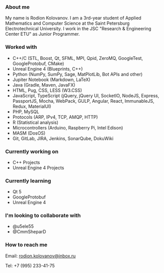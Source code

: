 ### About me

My name is Rodion Kolovanov. I am a 3rd-year student of Applied Mathematics and Computer Science at the Saint Petersburg Electrotechnical University. I work in the JSC "Research & Engineering Center ETU" as Junior Programmer.

### Worked with

- С++/C (STL, Boost, Qt, SFML, MPI, Qpid, ZeroMQ, GoogleTest, GoogleProtobuf, CMake)
- Unreal Engine 4 (Blueprints, C++)
- Python (NumPy, SumPy, Sage, MatPlotLib, Bot APIs and other)
- Jupiter Notebook (Markdown, LaTeX)
- Java (Gradle, Maven, JavaFX)
- HTML, Pug, CSS, LESS (W3.CSS)
- JavaScript, TypeScript (jQuery, jQuery UI, SocketIO, NodeJS, Express, PassportJS, Mocha, WebPack, GULP, Angular, React, ImmunableJS, Redux, MaterialUI)
- PHP, MySQL
- Protocols (ARP, IPv4, TCP, AMQP, HTTP)
- R (Statistical analysis)
- Microcontrollers (Arduino, Raspberry Pi, Intel Edison)
- MASM (DosOS)
- Git, GitLab, JIRA, Jenkins, SonarQube, DokuWiki

### Currently working on

- C++ Projects
- Unreal Engine 4 Projects

### Currently learning

- Qt 5
- GoogleProtobuf
- Unreal Engine 4

### I'm looking to collaborate with

- @u5ele55
- @CmmSheparD

### How to reach me

Email: rodion.kolovanov@inbox.ru

Tel: +7 (995) 233-41-75
